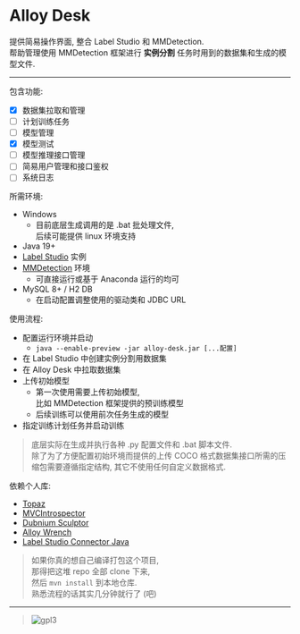 # Alloy Desk

提供简易操作界面, 整合 Label Studio 和 MMDetection.  
帮助管理使用 MMDetection 框架进行 **实例分割** 任务时用到的数据集和生成的模型文件.

----

包含功能:

- [X]  数据集拉取和管理
- [ ]  计划训练任务
- [ ]  模型管理
- [X]  模型测试
- [ ]  模型推理接口管理
- [ ]  简易用户管理和接口鉴权
- [ ]  系统日志

所需环境:

* Windows
  * 目前底层生成调用的是 .bat 批处理文件,  
    后续可能提供 linux 环境支持
* Java 19+
* [Label Studio](https://labelstud.io/) 实例
* [MMDetection](https://mmdetection.readthedocs.io/) 环境
  * 可直接运行或基于 Anaconda 运行的均可
* MySQL 8+ / H2 DB
  * 在启动配置调整使用的驱动类和 JDBC URL

使用流程:

* 配置运行环境并启动
  * `java --enable-preview -jar alloy-desk.jar [...配置]`
* 在 Label Studio 中创建实例分割用数据集
* 在 Alloy Desk 中拉取数据集
* 上传初始模型
  * 第一次使用需要上传初始模型,  
    比如 MMDetection 框架提供的预训练模型
  * 后续训练可以使用前次任务生成的模型
* 指定训练计划任务并启动训练

> 底层实际在生成并执行各种 .py 配置文件和 .bat 脚本文件.  
> 除了为了方便配置初始环境而提供的上传 COCO 格式数据集接口所需的压缩包需要遵循指定结构,
> 其它不使用任何自定义数据格式.

依赖个人库:

* [Topaz](https://github.com/FirokOtaku/Topaz)
* [MVCIntrospector](https://github.com/FirokOtaku/MVCIntrospector)
* [Dubnium Sculptor](https://github.com/FirokOtaku/DubniumSculptor)
* [Alloy Wrench](https://github.com/FirokOtaku/AlloyWrench)
* [Label Studio Connector Java](https://github.com/FirokOtaku/LabelStudioConnectorJava)

> 如果你真的想自己编译打包这个项目,  
> 那得把这堆 repo 全部 clone 下来,  
> 然后 `mvn install` 到本地仓库.  
> 熟悉流程的话其实几分钟就行了 (吧)

----

> ![gpl3](https://www.gnu.org/graphics/gplv3-127x51.png)
